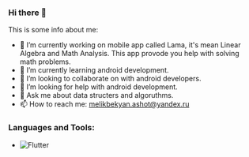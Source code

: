 ### Hi there 👋

This is some info about me:

- 🔭 I’m currently working on mobile app called Lama, it's mean Linear Algebra and Math Analysis. This app provode you help with solving math problems.
- 🌱 I’m currently learning android development.
- 👯 I’m looking to collaborate on with android developers.
- 🤔 I’m looking for help with android development.
- 💬 Ask me about data structers and algoruthms.
- 📫 How to reach me: melikbekyan.ashot@yandex.ru

### Languages and Tools:

- ![Flutter](https://img.shields.io/badge/-Python-090909?style=for-the-badge&logo=python)
